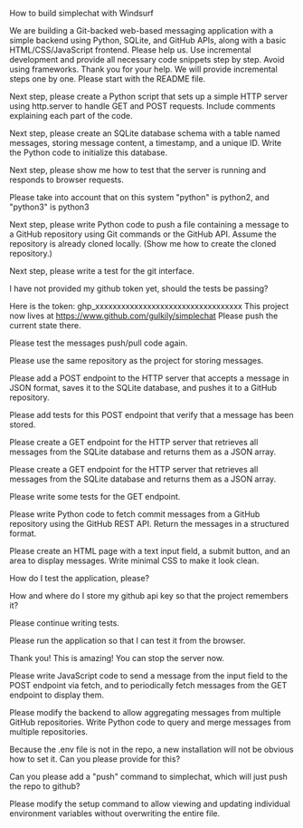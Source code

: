 How to build simplechat with Windsurf

We are building a Git-backed web-based messaging application with a simple backend using Python, SQLite, and GitHub APIs, along with a basic HTML/CSS/JavaScript frontend. Please help us. Use incremental development and provide all necessary code snippets step by step. Avoid using frameworks. Thank you for your help. We will provide incremental steps one by one. Please start with the README file.

Next step, please create a Python script that sets up a simple HTTP server using http.server to handle GET and POST requests. Include comments explaining each part of the code.

Next step, please create an SQLite database schema with a table named messages, storing message content, a timestamp, and a unique ID. Write the Python code to initialize this database.

Next step, please show me how to test that the server is running and responds to browser requests.

Please take into account that on this system "python" is python2, and "python3" is python3

Next step, please write Python code to push a file containing a message to a GitHub repository using Git commands or the GitHub API. Assume the repository is already cloned locally. (Show me how to create the cloned repository.)

Next step, please write a test for the git interface.

I have not provided my github token yet, should the tests be passing?

Here is the token: ghp_xxxxxxxxxxxxxxxxxxxxxxxxxxxxxxxxxx
This project now lives at https://www.github.com/gulkily/simplechat
Please push the current state there.

Please test the messages push/pull code again.

Please use the same repository as the project for storing messages.

Please add a POST endpoint to the HTTP server that accepts a message in JSON format, saves it to the SQLite database, and pushes it to a GitHub repository.

Please add tests for this POST endpoint that verify that a message has been stored.

Please create a GET endpoint for the HTTP server that retrieves all messages from the SQLite database and returns them as a JSON array.

Please create a GET endpoint for the HTTP server that retrieves all messages from the SQLite database and returns them as a JSON array.

Please write some tests for the GET endpoint.

Please write Python code to fetch commit messages from a GitHub repository using the GitHub REST API. Return the messages in a structured format.

Please create an HTML page with a text input field, a submit button, and an area to display messages. Write minimal CSS to make it look clean.

How do I test the application, please?

How and where do I store my github api key so that the project remembers it?

Please continue writing tests.

Please run the application so that I can test it from the browser.

Thank you! This is amazing! You can stop the server now.

Please write JavaScript code to send a message from the input field to the POST endpoint via fetch, and to periodically fetch messages from the GET endpoint to display them.

Please modify the backend to allow aggregating messages from multiple GitHub repositories. Write Python code to query and merge messages from multiple repositories.

Because the .env file is not in the repo, a new installation will not be obvious how to set it. Can you please provide for this?

Can you please add a "push" command to simplechat, which will just push the repo to github?

Please modify the setup command to allow viewing and updating individual environment variables without overwriting the entire file.


